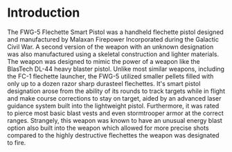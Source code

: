 # Introduction
The FWG-5 Flechette Smart Pistol was a handheld flechette pistol designed and manufactured by Malaxan Firepower Incorporated during the Galactic Civil War.
A second version of the weapon with an unknown designation was also manufactured using a skeletal construction and lighter materials.
The weapon was designed to mimic the power of a weapon like the BlasTech DL-44 heavy blaster pistol.
Unlike most similar weapons, including the FC-1 flechette launcher, the FWG-5 utilized smaller pellets filled with only up to a dozen razor sharp durasteel flechettes.
It's smart pistol designation arose from the ability of its rounds to track targets while in flight and make course corrections to stay on target, aided by an advanced laser guidance system built into the lightweight pistol.
Furthermore, it was rated to pierce most basic blast vests and even stormtrooper armor at the correct ranges.
Strangely, this weapon was known to have an unusual energy blast option also built into the weapon which allowed for more precise shots compared to the highly destructive flechettes the weapon was designated to fire.
